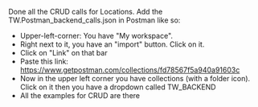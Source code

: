 Done all the CRUD calls for Locations. Add the TW.Postman_backend_calls.json in Postman like so:

- Upper-left-corner: You have "My workspace".
- Right next to it, you have an "import" button. Click on it.
- Click on "Link" on that bar
- Paste this link: https://www.getpostman.com/collections/fd78567f5a940a91603c
- Now in the upper left corner you have collections (with a folder icon). Click on it then you have a dropdown called TW_BACKEND
- All the examples for CRUD are there
